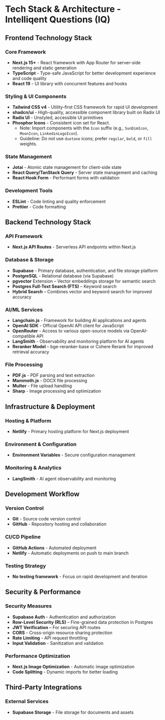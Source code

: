 # Tech Stack & Architecture - Intelliqent Questions (IQ)

## Frontend Technology Stack

### Core Framework

- **Next.js 15+** - React framework with App Router for server-side rendering and static generation
- **TypeScript** - Type-safe JavaScript for better development experience and code quality
- **React 19** - UI library with concurrent features and hooks

### Styling & UI Components

- **Tailwind CSS v4** - Utility-first CSS framework for rapid UI development
- **shadcn/ui** - High-quality, accessible component library built on Radix UI
- **Radix UI** - Unstyled, accessible UI primitives
- **Phosphor Icons** - Consistent icon set for React.
  - Note: Import components with the `Icon` suffix (e.g., `SunDimIcon`, `MoonIcon`, `LinkedinLogoIcon`).
  - Guideline: Do not use `duotone` icons; prefer `regular`, `bold`, or `fill` weights.

### State Management

- **Jotai** - Atomic state management for client-side state
- **React Query/TanStack Query** - Server state management and caching
- **React Hook Form** - Performant forms with validation

### Development Tools

- **ESLint** - Code linting and quality enforcement
- **Prettier** - Code formatting

## Backend Technology Stack

### API Framework

- **Next.js API Routes** - Serverless API endpoints within Next.js

### Database & Storage

- **Supabase** - Primary database, authentication, and file storage platform
- **PostgreSQL** - Relational database (via Supabase)
- **pgvector** Extension – Vector embeddings storage for semantic search
- **Postgres Full-Text Search (FTS)** – Keyword search
- **Hybrid Search** – Combines vector and keyword search for improved accuracy

### AI/ML Services

- **Langchain.js** - Framework for building AI applications and agents
- **OpenAI SDK** - Official OpenAI API client for JavaScript
- **OpenRouter** - Access to various open-source models via OpenAI-compatible API
- **LangSmith** - Observability and monitoring platform for AI agents
- **Reranker Model** – bge-reranker-base or Cohere Rerank for improved retrieval accuracy

### File Processing

- **PDF.js** - PDF parsing and text extraction
- **Mammoth.js** - DOCX file processing
- **Multer** - File upload handling
- **Sharp** - Image processing and optimization

## Infrastructure & Deployment

### Hosting & Platform

- **Netlify** - Primary hosting platform for Next.js deployment

### Environment & Configuration

- **Environment Variables** - Secure configuration management

### Monitoring & Analytics

- **LangSmith** - AI agent observability and monitoring

## Development Workflow

### Version Control

- **Git** - Source code version control
- **GitHub** - Repository hosting and collaboration

### CI/CD Pipeline

- **GitHub Actions** - Automated deployment
- **Netlify** - Automatic deployments on push to main branch

### Testing Strategy

- **No testing framework** - Focus on rapid development and iteration

## Security & Performance

### Security Measures

- **Supabase Auth** - Authentication and authorization
- **Row-Level Security (RLS)** – Fine-grained data protection in Postgres
- **JWT Verification** – For securing API routes
- **CORS** - Cross-origin resource sharing protection
- **Rate Limiting** - API request throttling
- **Input Validation** - Sanitization and validation

### Performance Optimization

- **Next.js Image Optimization** - Automatic image optimization
- **Code Splitting** - Dynamic imports for better loading

## Third-Party Integrations

### External Services

- **Supabase Storage** - File storage for documents and assets

